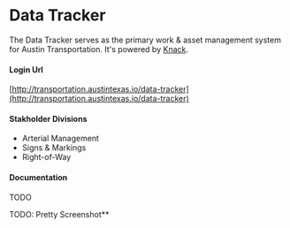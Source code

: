 # Data Tracker
The Data Tracker serves as the primary work & asset management system for Austin Transportation. It's powered by [Knack](http://knack.com).

#### Login Url

[http://transportation.austintexas.io/data-tracker](http://transportation.austintexas.io/data-tracker)

#### Stakholder Divisions
- Arterial Management
- Signs & Markings
- Right-of-Way

#### Documentation
TODO

TODO: Pretty Screenshot**
